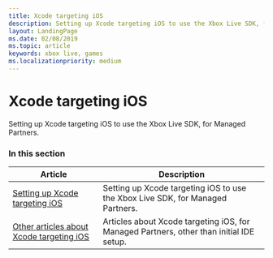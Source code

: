 ```yaml
---
title: Xcode targeting iOS
description: Setting up Xcode targeting iOS to use the Xbox Live SDK, for Managed Partners.
layout: LandingPage
ms.date: 02/08/2019
ms.topic: article
keywords: xbox live, games
ms.localizationpriority: medium
---
```


# Xcode targeting iOS

Setting up Xcode targeting iOS to use the Xbox Live SDK, for Managed Partners.


### In this section

| Article | Description |
|---------|-------------|
| [Setting up Xcode targeting iOS](xcode-ios-mp.md) | Setting up Xcode targeting iOS to use the Xbox Live SDK, for Managed Partners. |
| [Other articles about Xcode targeting iOS](other/other.md) | Articles about Xcode targeting iOS, for Managed Partners, other than initial IDE setup. |
